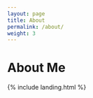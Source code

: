 ```yaml
---
layout: page
title: About
permalink: /about/
weight: 3
---
```


# **About Me**

{% include landing.html %}

